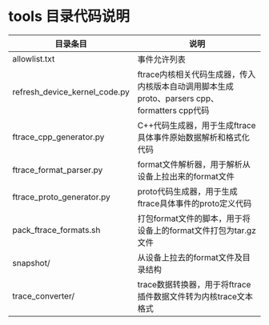 tools 目录代码说明
==================

| 目录条目                      | 说明        |
|-------------------------------|------------|
| allowlist.txt                 | 事件允许列表 |
| refresh_device_kernel_code.py | ftrace内核相关代码生成器，传入内核版本自动调用脚本生成proto、parsers cpp、formatters cpp代码 |
| ftrace_cpp_generator.py       | C++代码生成器，用于生成ftrace具体事件原始数据解析和格式化代码 |
| ftrace_format_parser.py       | format文件解析器，用于解析从设备上拉出来的format文件 |
| ftrace_proto_generator.py     | proto代码生成器，用于生成ftrace具体事件的proto定义代码 |
| pack_ftrace_formats.sh        | 打包format文件的脚本，用于将设备上的format文件打包为tar.gz文件 |
| snapshot/                     | 从设备上拉去的format文件及目录结构 |
| trace_converter/              | trace数据转换器，用于将ftrace插件数据文件转为内核trace文本格式 |

